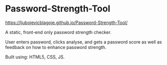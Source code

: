 # Password-Strength-Tool

https://ljubojevicblagoje.github.io/Password-Strength-Tool/

A static, front-end only password strength checker.

User enters password, clicks analyse, and gets a password score as well as feedback on how to enhance password strength.

Built using: HTML5, CSS, JS.
